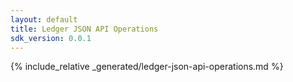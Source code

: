 ```yaml
---
layout: default
title: Ledger JSON API Operations
sdk_version: 0.0.1
---
```


{% include_relative _generated/ledger-json-api-operations.md %}
